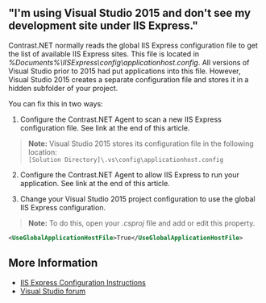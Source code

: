 <!--
title: "Visual Studio 2015 IIS Express Configuration"
description: "Troubleshooting instructions for debugging IIS Express sites created with Visual Studio 2015 or above."
tags: "troubleshoot configuration visual studio agent .Net"
-->
## "I'm using Visual Studio 2015 and don't see my development site under IIS Express."

Contrast.NET normally reads the global IIS Express configuration file to get the list of available IIS Express sites.  This file is located in *%Documents%\IISExpress\config\applicationhost.config*.  All versions of Visual Studio prior to 2015 had put applications into this file.  However, Visual Studio 2015 creates a separate configuration file and stores it in a hidden subfolder of your project.  

You can fix this in two ways: 

1. Configure the Contrast.NET Agent to scan a new IIS Express configuration file.  See link at the end of this article.
> **Note:**
   Visual Studio 2015 stores its configuration file in the following location: <br> ```[Solution Directory]\.vs\config\applicationhost.config```

2. Configure the Contrast.NET Agent to allow IIS Express to run your application. See link at the end of this article.

3. Change your Visual Studio 2015 project configuration to use the global IIS Express configuration.  
> **Note:**
   To do this, open your *.csproj* file and add or edit this property.

   ```xml
   <UseGlobalApplicationHostFile>True</UseGlobalApplicationHostFile>
   ```

## More Information 

* [IIS Express Configuration Instructions](installation-netconfig.html#iis)
* [Visual Studio forum](http://visualstudio.uservoice.com/forums/121579-visual-studio/suggestions/6079923-store-project-related-information-in-vs-folder-to)
